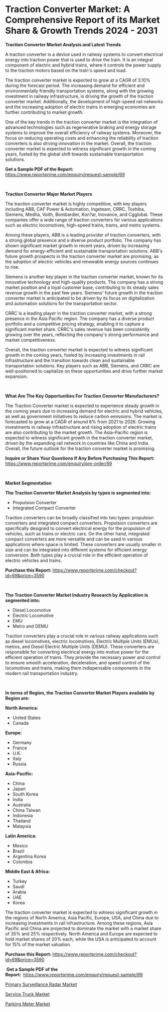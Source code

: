 <p><h1>Traction Converter Market: A Comprehensive Report of its Market Share & Growth Trends 2024 - 2031</h1></p><p><strong>Traction Converter Market Analysis and Latest Trends</strong></p>
<p><p>A traction converter is a device used in railway systems to convert electrical energy into traction power that is used to drive the train. It is an integral component of electric and hybrid trains, where it controls the power supply to the traction motors based on the train's speed and load.</p><p>The traction converter market is expected to grow at a CAGR of 3.10% during the forecast period. The increasing demand for efficient and environmentally friendly transportation systems, along with the growing investment in railway infrastructure, is driving the growth of the traction converter market. Additionally, the development of high-speed rail networks and the increasing adoption of electric trains in emerging economies are further contributing to market growth.</p><p>One of the key trends in the traction converter market is the integration of advanced technologies such as regenerative braking and energy storage systems to improve the overall efficiency of railway systems. Moreover, the focus on reducing operating costs and enhancing the reliability of traction converters is also driving innovation in the market. Overall, the traction converter market is expected to witness significant growth in the coming years, fueled by the global shift towards sustainable transportation solutions.</p></p>
<p><strong>Get a Sample PDF of the Report:&nbsp;</strong> <a href="https://www.reportprime.com/enquiry/request-sample/69">https://www.reportprime.com/enquiry/request-sample/69</a></p>
<p>&nbsp;</p>
<p><strong>Traction Converter Major Market Players</strong></p>
<p><p>The traction converter market is highly competitive, with key players including ABB, CAF Power & Automation, Ingeteam, CRRC, Toshiba, Siemens, Medha, Voith, Bombardier, Kon?ar, Inovance, and Cgglobal. These companies offer a wide range of traction converters for various applications such as electric locomotives, high-speed trains, trams, and metro systems.</p><p>Among these players, ABB is a leading provider of traction converters, with a strong global presence and a diverse product portfolio. The company has shown significant market growth in recent years, driven by increasing demand for energy-efficient and sustainable transportation solutions. ABB's future growth prospects in the traction converter market are promising, as the adoption of electric vehicles and renewable energy sources continues to rise.</p><p>Siemens is another key player in the traction converter market, known for its innovative technology and high-quality products. The company has a strong market position and a loyal customer base, contributing to its steady sales revenue growth in the past few years. Siemens' future growth in the traction converter market is anticipated to be driven by its focus on digitalization and automation solutions for the transportation sector.</p><p>CRRC is a leading player in the traction converter market, with a strong presence in the Asia Pacific region. The company has a diverse product portfolio and a competitive pricing strategy, enabling it to capture a significant market share. CRRC's sales revenue has been consistently growing over the years, reflecting the company's strong performance and market competitiveness.</p><p>Overall, the traction converter market is expected to witness significant growth in the coming years, fueled by increasing investments in rail infrastructure and the transition towards clean and sustainable transportation solutions. Key players such as ABB, Siemens, and CRRC are well-positioned to capitalize on these opportunities and drive further market expansion.</p></p>
<p>&nbsp;</p>
<p><strong>What Are The Key Opportunities For Traction Converter Manufacturers?</strong></p>
<p><p>The Traction Converter market is expected to experience steady growth in the coming years due to increasing demand for electric and hybrid vehicles, as well as government initiatives to reduce carbon emissions. The market is forecasted to grow at a CAGR of around 8% from 2021 to 2026. Growing investments in railway infrastructure and rising adoption of electric trains are also contributing to the market growth. The Asia-Pacific region is expected to witness significant growth in the traction converter market, driven by the expanding rail network in countries like China and India. Overall, the future outlook for the traction converter market is promising.</p></p>
<p><strong>Inquire or Share Your Questions If Any Before Purchasing This Report:</strong> <a href="https://www.reportprime.com/enquiry/pre-order/69">https://www.reportprime.com/enquiry/pre-order/69</a></p>
<p>&nbsp;</p>
<p><strong>Market Segmentation</strong></p>
<p><strong>The Traction Converter Market Analysis by types is segmented into:</strong></p>
<p><ul><li>Propulsion Converter</li><li>Integrated Compact Converter</li></ul></p>
<p><p>Traction converters can be broadly classified into two types: propulsion converters and integrated compact converters. Propulsion converters are specifically designed to convert electrical energy for the propulsion of vehicles, such as trains or electric cars. On the other hand, integrated compact converters are more versatile and can be used in various applications where space is limited. These converters are usually smaller in size and can be integrated into different systems for efficient energy conversion. Both types play a crucial role in the efficient operation of electric vehicles and trains.</p></p>
<p><strong>Purchase this Report:&nbsp;</strong><a href="https://www.reportprime.com/checkout?id=69&price=3590">https://www.reportprime.com/checkout?id=69&price=3590</a></p>
<p>&nbsp;</p>
<p><strong>The Traction Converter Market Industry Research by Application is segmented into:</strong></p>
<p><ul><li>Diesel Locomotive</li><li>Electric Locomotive</li><li>EMU</li><li>Metro and DEMU</li></ul></p>
<p><p>Traction converters play a crucial role in various railway applications such as diesel locomotives, electric locomotives, Electric Multiple Units (EMUs), metros, and Diesel Electric Multiple Units (DEMU). These converters are responsible for converting electrical energy into motive power for the efficient operation of trains. They provide the necessary power and control to ensure smooth acceleration, deceleration, and speed control of the locomotives and trains, making them indispensable components in the modern rail transportation industry.</p></p>
<p>&nbsp;</p>
<p><strong>In terms of Region, the Traction Converter Market Players available by Region are:</strong></p>
<p>
    <p> <strong> North America: </strong>
        <ul>
            <li>United States</li>
            <li>Canada</li>
        </ul>
        </p> 
    <p> <strong> Europe: </strong>
        <ul>
            <li>Germany</li>
            <li>France</li>
            <li>U.K.</li>
            <li>Italy</li>
            <li>Russia</li>
        </ul>
        </p> 
    <p> <strong> Asia-Pacific: </strong>
        <ul>
            <li>China</li>
            <li>Japan</li>
            <li>South Korea</li>
            <li>India</li>
            <li>Australia</li>
            <li>China Taiwan</li>
            <li>Indonesia</li>
            <li>Thailand</li>
            <li>Malaysia</li>
        </ul>
        </p> 
    <p> <strong> Latin America: </strong>
        <ul>
            <li>Mexico</li>
            <li>Brazil</li>
            <li>Argentina Korea</li>
            <li>Colombia</li>
        </ul>
        </p> 
    <p> <strong> Middle East & Africa: </strong>
        <ul>
            <li>Turkey</li>
            <li>Saudi</li>
            <li>Arabia</li>
            <li>UAE</li>
            <li>Korea</li>
        </ul>
    </p>
    </p>
<p><p>The traction converter market is expected to witness significant growth in the regions of North America, Asia Pacific, Europe, USA, and China due to increasing investments in rail infrastructure. Among these regions, Asia Pacific and China are projected to dominate the market with a market share of 35% and 25% respectively. North America and Europe are expected to hold market shares of 20% each, while the USA is anticipated to account for 15% of the market valuation.</p></p>
<p><strong>Purchase this Report: </strong><a href="https://www.reportprime.com/checkout?id=69&price=3590">https://www.reportprime.com/checkout?id=69&price=3590</a></p>
<p>&nbsp;<strong>Get a Sample PDF of the Report:&nbsp;&nbsp;</strong><a href="https://www.reportprime.com/enquiry/request-sample/69">https://www.reportprime.com/enquiry/request-sample/69</a></p>
<p><strong></strong></p>
<p><p><a href="https://github.com/pgtimber/Market-Research-Report-List-1/blob/main/primary-surveillance-radar-market.md">Primary Surveillance Radar Market</a></p><p><a href="https://github.com/lataunyatinikmelvin59ilbd0dv/Market-Research-Report-List-1/blob/main/service-truck-market.md">Service Truck Market</a></p><p><a href="https://github.com/arionmp/Market-Research-Report-List-2/blob/main/parking-meter-market.md">Parking Meter Market</a></p></p>
